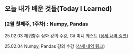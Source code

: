 ## 오늘 내가 배운 것들(Today I Learned)

### [2월 첫째주, 1주차] : Numpy, Pandas

25.02.03 재귀함수 심화 강의 수강, Git 미니 퀘스트 ([상세 내역 링크](https://github.com/100-hours-a-week/juny.lee-til/blob/main/Feb/2025-02-03.md))

25.02.04 Numpy, Pandas 강의 수강 ([상세 내역 링크](https://github.com/100-hours-a-week/juny.lee-til/blob/main/Feb/2025-02-04.md))
